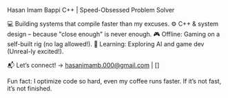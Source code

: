 Hasan Imam Bappi
C++ | Speed-Obsessed Problem Solver

💻 Building systems that compile faster than my excuses.
⚙️ C++ & system design – because "close enough" is never enough.
🎮 Offline: Gaming on a self-built rig (no lag allowed!).
🌱 Learning: Exploring AI and game dev (Unreal-ly excited!).

📬 Let’s connect! → hasanimamb.000@gmail.com | []

Fun fact: I optimize code so hard, even my coffee runs faster.
          If it’s not fast, it’s not finished.

